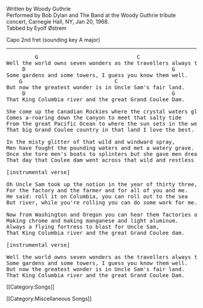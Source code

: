 Written by Woody Guthrie <br>
Performed by Bob Dylan and The Band at the Woody Guthrie tribute
concert, Carnegie Hall, NY, Jan 20, 1968.<br>
Tabbed by Eyolf Østrem

Capo 2nd fret (sounding key A major)

----
<pre class="verse">
         G                               C
Well the world owns seven wonders as the travellers always tell.
     D                                              G
Some gardens and some towers, I guess you know them well.
    G                             C
But now the greatest wonder is in Uncle Sam's fair land.
     D                                              G
That King Columbia river and the great Grand Coulee Dam.

She come up the Canadian Rockies where the crystal waters glide,
Comes a-roaring down the canyon to meet that salty tide
From the great Pacific Ocean to where the sun sets in the west,
That big Grand Coulee country in that land I love the best.

In the misty glitter of that wild and windward spray,
Men have fought the pounding waters and met a watery grave.
Once she tore men's boats to splinters but she gave men dreams to dream,
That day that Coulee dam went across that wild and restless stream.

[instrumental verse]

Oh Uncle Sam took up the notion in the year of thirty three,
For the factory and the farmer and for all of you and me.
He said: roll it on Columbia, you can roll out to the sea
But river, while you're rolling you can do some work for me.

Now from Washington and Oregon you can hear them factories a-hum,
Making chrome and making manganese and light aluminum.
Always a flying fortress to blast for Uncle Sam,
That King Columbia river and the great Grand Coulee dam.

[instrumental verse]

Well the world owns seven wonders as the travellers always tell.
Some gardens and some towers, I guess you know them well.
But now the greatest wonder is in Uncle Sam's fair land.
That King Columbia river and the great Grand Coulee Dam.
</pre>

[[Category:Songs]]

[[Category:Miscellaneous Songs]]
